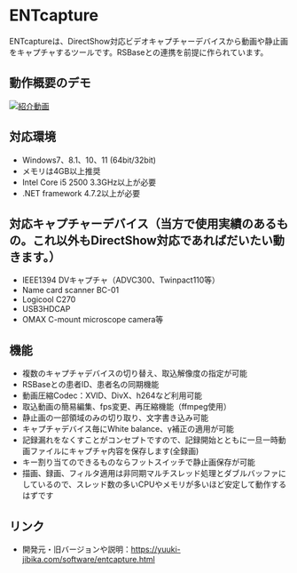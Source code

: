 # ENTcapture

ENTcaptureは、DirectShow対応ビデオキャプチャーデバイスから動画や静止画をキャプチャするツールです。RSBaseとの連携を前提に作られています。

## 動作概要のデモ
[![紹介動画](https://img.youtube.com/vi/gKA60FDcURs/mqdefault.jpg)](https://youtu.be/gKA60FDcURs)

## 対応環境
- Windows7、8.1、10、11 (64bit/32bit)
- メモリは4GB以上推奨
- Intel Core i5 2500 3.3GHz以上が必要
- .NET framework 4.7.2以上が必要

## 対応キャプチャーデバイス（当方で使用実績のあるもの。これ以外もDirectShow対応であればだいたい動きます。）
- IEEE1394 DVキャプチャ（ADVC300、Twinpact110等）
- Name card scanner BC-01
- Logicool C270
- USB3HDCAP
- OMAX C-mount microscope camera等

## 機能
- 複数のキャプチャデバイスの切り替え、取込解像度の指定が可能
- RSBaseとの患者ID、患者名の同期機能
- 動画圧縮Codec：XVID、DivX、h264など利用可能
- 取込動画の簡易編集、fps変更、再圧縮機能（ffmpeg使用）
- 静止画の一部領域のみの切り取り、文字書き込み可能
- キャプチャデバイス毎にWhite balance、γ補正の適用が可能
- 記録漏れをなくすことがコンセプトですので、記録開始とともに一旦一時動画ファイルにキャプチャ内容を保存します(全録画)
- キー割り当てのできるものならフットスイッチで静止画保存が可能
- 描画、録画、フィルタ適用は非同期マルチスレッド処理とダブルバッファにしているので、スレッド数の多いCPUやメモリが多いほど安定して動作するはずです
## リンク
- 開発元・旧バージョンや説明：https://yuuki-jibika.com/software/entcapture.html

